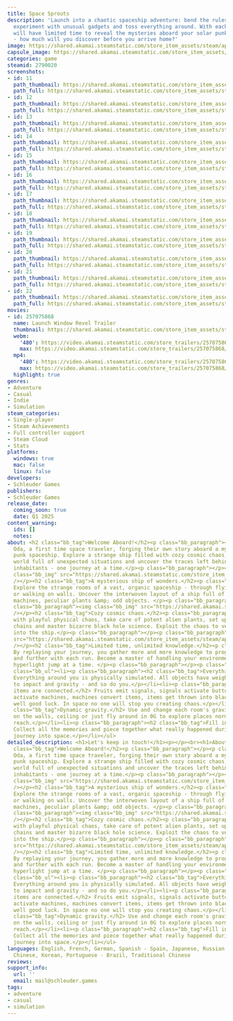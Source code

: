 ```yaml
---
title: Space Sprouts
description: 'Launch into a chaotic spaceship adventure: bend the rules of physics,
  experiment with unusual gadgets and toss everything around. With each journey, you
  will have limited time to reveal the mysteries aboard your solar punk spaceship
  - how much will you discover before you arrive home?'
image: https://shared.akamai.steamstatic.com/store_item_assets/steam/apps/2790020/header.jpg?t=1732293155
capsule_image: https://shared.akamai.steamstatic.com/store_item_assets/steam/apps/2790020/capsule_231x87.jpg?t=1732293155
categories: game
steamid: 2790020
screenshots:
- id: 11
  path_thumbnail: https://shared.akamai.steamstatic.com/store_item_assets/steam/apps/2790020/ss_cd7d110aa4087dfe47c4ccaffff14944b59f4408.600x338.jpg?t=1732293155
  path_full: https://shared.akamai.steamstatic.com/store_item_assets/steam/apps/2790020/ss_cd7d110aa4087dfe47c4ccaffff14944b59f4408.1920x1080.jpg?t=1732293155
- id: 12
  path_thumbnail: https://shared.akamai.steamstatic.com/store_item_assets/steam/apps/2790020/ss_4d7f233dc0531cf42e69dc3a537558586557b262.600x338.jpg?t=1732293155
  path_full: https://shared.akamai.steamstatic.com/store_item_assets/steam/apps/2790020/ss_4d7f233dc0531cf42e69dc3a537558586557b262.1920x1080.jpg?t=1732293155
- id: 13
  path_thumbnail: https://shared.akamai.steamstatic.com/store_item_assets/steam/apps/2790020/ss_3dc416f5571e209a6e841e62e33d52725d638ae1.600x338.jpg?t=1732293155
  path_full: https://shared.akamai.steamstatic.com/store_item_assets/steam/apps/2790020/ss_3dc416f5571e209a6e841e62e33d52725d638ae1.1920x1080.jpg?t=1732293155
- id: 14
  path_thumbnail: https://shared.akamai.steamstatic.com/store_item_assets/steam/apps/2790020/ss_093c7a3412cc3a35ed99de404c662a212642b536.600x338.jpg?t=1732293155
  path_full: https://shared.akamai.steamstatic.com/store_item_assets/steam/apps/2790020/ss_093c7a3412cc3a35ed99de404c662a212642b536.1920x1080.jpg?t=1732293155
- id: 15
  path_thumbnail: https://shared.akamai.steamstatic.com/store_item_assets/steam/apps/2790020/ss_bc56484eabcbbf56cd8ef404b14a60190fe83950.600x338.jpg?t=1732293155
  path_full: https://shared.akamai.steamstatic.com/store_item_assets/steam/apps/2790020/ss_bc56484eabcbbf56cd8ef404b14a60190fe83950.1920x1080.jpg?t=1732293155
- id: 16
  path_thumbnail: https://shared.akamai.steamstatic.com/store_item_assets/steam/apps/2790020/ss_015b168c753964a0e8118941733e768a8e4ef5c7.600x338.jpg?t=1732293155
  path_full: https://shared.akamai.steamstatic.com/store_item_assets/steam/apps/2790020/ss_015b168c753964a0e8118941733e768a8e4ef5c7.1920x1080.jpg?t=1732293155
- id: 17
  path_thumbnail: https://shared.akamai.steamstatic.com/store_item_assets/steam/apps/2790020/ss_513d21dca6ad1dd56ab63a1eb71a4f6803fbc547.600x338.jpg?t=1732293155
  path_full: https://shared.akamai.steamstatic.com/store_item_assets/steam/apps/2790020/ss_513d21dca6ad1dd56ab63a1eb71a4f6803fbc547.1920x1080.jpg?t=1732293155
- id: 18
  path_thumbnail: https://shared.akamai.steamstatic.com/store_item_assets/steam/apps/2790020/ss_5533dff9bc770eaf4b221e8b3fac2d63ac315c45.600x338.jpg?t=1732293155
  path_full: https://shared.akamai.steamstatic.com/store_item_assets/steam/apps/2790020/ss_5533dff9bc770eaf4b221e8b3fac2d63ac315c45.1920x1080.jpg?t=1732293155
- id: 19
  path_thumbnail: https://shared.akamai.steamstatic.com/store_item_assets/steam/apps/2790020/ss_88582c8a22a01a144a2267e87b229679d87ffd05.600x338.jpg?t=1732293155
  path_full: https://shared.akamai.steamstatic.com/store_item_assets/steam/apps/2790020/ss_88582c8a22a01a144a2267e87b229679d87ffd05.1920x1080.jpg?t=1732293155
- id: 20
  path_thumbnail: https://shared.akamai.steamstatic.com/store_item_assets/steam/apps/2790020/ss_604f51953df81c787a65449887b75c0bfb0a2bfa.600x338.jpg?t=1732293155
  path_full: https://shared.akamai.steamstatic.com/store_item_assets/steam/apps/2790020/ss_604f51953df81c787a65449887b75c0bfb0a2bfa.1920x1080.jpg?t=1732293155
- id: 21
  path_thumbnail: https://shared.akamai.steamstatic.com/store_item_assets/steam/apps/2790020/ss_ec8239720b12c919c1be749ae90c8ace54b3ec74.600x338.jpg?t=1732293155
  path_full: https://shared.akamai.steamstatic.com/store_item_assets/steam/apps/2790020/ss_ec8239720b12c919c1be749ae90c8ace54b3ec74.1920x1080.jpg?t=1732293155
- id: 22
  path_thumbnail: https://shared.akamai.steamstatic.com/store_item_assets/steam/apps/2790020/ss_fa2e255fb99a44d84b8f6581b3e5520caae82647.600x338.jpg?t=1732293155
  path_full: https://shared.akamai.steamstatic.com/store_item_assets/steam/apps/2790020/ss_fa2e255fb99a44d84b8f6581b3e5520caae82647.1920x1080.jpg?t=1732293155
movies:
- id: 257075868
  name: Launch Window Revel Trailer
  thumbnail: https://shared.akamai.steamstatic.com/store_item_assets/steam/apps/257075868/fbd7bffcef6e3d02cecc4c1f1167b8c93251310c/movie_600x337.jpg?t=1732283133
  webm:
    '480': https://video.akamai.steamstatic.com/store_trailers/257075868/movie480_vp9.webm?t=1732283133
    max: https://video.akamai.steamstatic.com/store_trailers/257075868/movie_max_vp9.webm?t=1732283133
  mp4:
    '480': https://video.akamai.steamstatic.com/store_trailers/257075868/movie480.mp4?t=1732283133
    max: https://video.akamai.steamstatic.com/store_trailers/257075868/movie_max.mp4?t=1732283133
  highlight: true
genres:
- Adventure
- Casual
- Indie
- Simulation
steam_categories:
- Single-player
- Steam Achievements
- Full controller support
- Steam Cloud
- Stats
platforms:
  windows: true
  mac: false
  linux: false
developers:
- Schleuder Games
publishers:
- Schleuder Games
release_date:
  coming_soon: true
  date: Q1 2025
content_warning:
  ids: []
  notes:
about: <h2 class="bb_tag">Welcome Aboard!</h2><p class="bb_paragraph"></p><p class="bb_paragraph">You’re
  Oda, a first time space traveler, forging their own story aboard a mysterious solar
  punk spaceship. Explore a strange ship filled with cozy cosmic chaos, master a physical
  world full of unexpected situations and uncover the traces left behind by former
  inhabitants - one journey at a time.</p><p class="bb_paragraph"></p><p class="bb_paragraph"><img
  class="bb_img" src="https://shared.akamai.steamstatic.com/store_item_assets/steam/apps/2790020/extras/Launch.gif?t=1732293155"
  /></p><h2 class="bb_tag">A mysterious ship of wonders.</h2><p class="bb_paragraph">
  Explore the strange rooms of a vast, organic spaceship - through flying, floating
  or walking on walls. Uncover the interwoven layout of a ship full of mysterious
  machines, peculiar plants &amp; odd objects. </p><p class="bb_paragraph"></p><p
  class="bb_paragraph"><img class="bb_img" src="https://shared.akamai.steamstatic.com/store_item_assets/steam/apps/2790020/extras/Chaos.gif?t=1732293155"
  /></p><h2 class="bb_tag">Cozy cosmic chaos.</h2><p class="bb_paragraph"> Experiment
  with playful physical chaos, take care of potent alien plants, set up logical signal
  chains and master bizarre black hole science. Exploit the chaos to venture deeper
  into the ship.</p><p class="bb_paragraph"></p><p class="bb_paragraph"><img class="bb_img"
  src="https://shared.akamai.steamstatic.com/store_item_assets/steam/apps/2790020/extras/Room.gif?t=1732293155"
  /></p><h2 class="bb_tag">Limited time, unlimited knowledge.</h2><p class="bb_paragraph">
  By replaying your journey, you gather more and more knowledge to progress faster
  and further with each run. Become a master of handling your environment - one short
  hyperlight jump at a time. </p><p class="bb_paragraph"></p><p class="bb_paragraph">Features:</p><ul
  class="bb_ul"><li><p class="bb_paragraph"><h2 class="bb_tag">Everything is physical.</h2>
  Everything around you is physically simulated. All objects have weight and react
  to impact and gravity - and so do you.</p></li><li><p class="bb_paragraph"><h2 class="bb_tag">All
  items are connected.</h2> Fruits emit signals, signals activate buttons, buttons
  activate machines, machines convert items, items get thrown into black holes and…
  well good luck. In space no one will stop you creating chaos.</p></li><li><p class="bb_paragraph"><h2
  class="bb_tag">Dynamic gravity.</h2> Use and change each room's gravity to walk
  on the walls, ceiling or just fly around in 0G to explore places normally out of
  reach.</p></li><li><p class="bb_paragraph"><h2 class="bb_tag">Fill in the blanks.</h2>
  Collect all the memories and piece together what really happened during Odas first
  journey into space.</p></li></ul>
detailed_description: <h1>Let's keep in touch!</h1><p></p><br><h1>About the Game</h1><h2
  class="bb_tag">Welcome Aboard!</h2><p class="bb_paragraph"></p><p class="bb_paragraph">You’re
  Oda, a first time space traveler, forging their own story aboard a mysterious solar
  punk spaceship. Explore a strange ship filled with cozy cosmic chaos, master a physical
  world full of unexpected situations and uncover the traces left behind by former
  inhabitants - one journey at a time.</p><p class="bb_paragraph"></p><p class="bb_paragraph"><img
  class="bb_img" src="https://shared.akamai.steamstatic.com/store_item_assets/steam/apps/2790020/extras/Launch.gif?t=1732293155"
  /></p><h2 class="bb_tag">A mysterious ship of wonders.</h2><p class="bb_paragraph">
  Explore the strange rooms of a vast, organic spaceship - through flying, floating
  or walking on walls. Uncover the interwoven layout of a ship full of mysterious
  machines, peculiar plants &amp; odd objects. </p><p class="bb_paragraph"></p><p
  class="bb_paragraph"><img class="bb_img" src="https://shared.akamai.steamstatic.com/store_item_assets/steam/apps/2790020/extras/Chaos.gif?t=1732293155"
  /></p><h2 class="bb_tag">Cozy cosmic chaos.</h2><p class="bb_paragraph"> Experiment
  with playful physical chaos, take care of potent alien plants, set up logical signal
  chains and master bizarre black hole science. Exploit the chaos to venture deeper
  into the ship.</p><p class="bb_paragraph"></p><p class="bb_paragraph"><img class="bb_img"
  src="https://shared.akamai.steamstatic.com/store_item_assets/steam/apps/2790020/extras/Room.gif?t=1732293155"
  /></p><h2 class="bb_tag">Limited time, unlimited knowledge.</h2><p class="bb_paragraph">
  By replaying your journey, you gather more and more knowledge to progress faster
  and further with each run. Become a master of handling your environment - one short
  hyperlight jump at a time. </p><p class="bb_paragraph"></p><p class="bb_paragraph">Features:</p><ul
  class="bb_ul"><li><p class="bb_paragraph"><h2 class="bb_tag">Everything is physical.</h2>
  Everything around you is physically simulated. All objects have weight and react
  to impact and gravity - and so do you.</p></li><li><p class="bb_paragraph"><h2 class="bb_tag">All
  items are connected.</h2> Fruits emit signals, signals activate buttons, buttons
  activate machines, machines convert items, items get thrown into black holes and…
  well good luck. In space no one will stop you creating chaos.</p></li><li><p class="bb_paragraph"><h2
  class="bb_tag">Dynamic gravity.</h2> Use and change each room's gravity to walk
  on the walls, ceiling or just fly around in 0G to explore places normally out of
  reach.</p></li><li><p class="bb_paragraph"><h2 class="bb_tag">Fill in the blanks.</h2>
  Collect all the memories and piece together what really happened during Odas first
  journey into space.</p></li></ul>
languages: English, French, German, Spanish - Spain, Japanese, Russian, Simplified
  Chinese, Korean, Portuguese - Brazil, Traditional Chinese
reviews:
support_info:
  url: ''
  email: mail@schleuder.games
tags:
- adventure
- casual
- simulation
---
```


